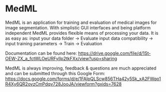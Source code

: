 # MedML
MedML is an application for training and evaluation of medical images for image segmentation. 
With simplistic GUI interfaces and being platform independent MedML provides flexible means of processing your data.
It is as easy as: input your data folder -> Evaluate input data compatibility -> input training parameters -> Train -> Evaluation

Documentation can be found here: https://drive.google.com/file/d/1St-OEW-ZX_a_fctWLOeURFyIlp2tkFXx/view?usp=sharing

MedML is always improving, feedback & questions are much appreciated and can be submitted through this Google Form: https://docs.google.com/forms/d/e/1FAIpQLScw856THa42y5Sk_xA2FWqo1R4Xy6QR2ovzCmPdqv728JooJA/viewform?gxids=7628
